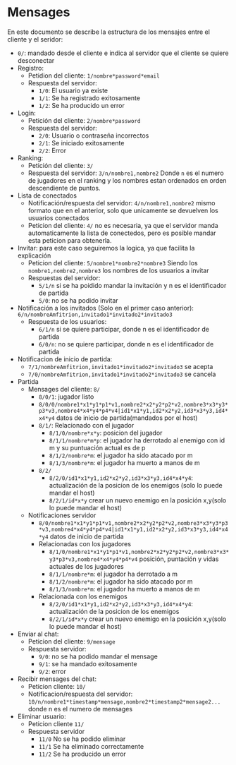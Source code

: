 # Mensages

En este documento se describe la estructura de los mensajes entre el cliente y el seridor:

- `0/`: mandado desde el cliente e indica al servidor que el cliente se quiere desconectar
- Registro:
  - Petidion del cliente: `1/nombre*password*email`
  - Respuesta del servidor:
    - `1/0`: El usuario ya existe
    - `1/1`: Se ha registrado exitosamente
    - `1/2`: Se ha producido un error
- Login:
  - Petición del cliente: `2/nombre*password`
  - Respuesta del servidor:
    - `2/0`: Usuario o contraseña incorrectos
    - `2/1`: Se iniciado exitosamente
    - `2/2`: Error
- Ranking:
  - Petición del cliente: `3/`
  - Respuesta del servidor: `3/n/nombre1,nombre2` Donde `n` es el numero de jugadores en el ranking y los nombres estan ordenados en orden descendiente de puntos.
- Lista de conectados
  - Notificación/respuesta del servidor: `4/n/nombre1,nombre2` mismo formato que en el anterior, solo que unicamente se devuelven los usuarios conectados
  - Peticion del cliente: `4/` no es necesaria, ya que el servidor manda automaticamente la lista de conectedos, pero es posible mandar esta peticion para obtenerla.
- Invitar: para este caso seguiremos la logica, ya que facilita la explicación
  - Peticion del cliente: `5/nombre1*nombre2*nombre3` Siendo los `nombre1,nombre2,nombre3` los nombres de los usuarios a invitar
  - Respuestas del servidor:
    - `5/1/n` si se ha poidido mandar la invitación y n es el identificador de partida
    - `5/0`: no se ha podido invitar
- Notificación a los invitados (Solo en el primer caso anterior): `6/n/nombreAmfitrion,invitado1*invitado2*invitado3`
  - Respuesta de los usuarios:
    - `6/1/n` si se quiere participar, donde n es el identificador de partida
    - `6/0/n`: no se quiere participar, donde n es el identificador de partida
- Notificacion de inicio de partida:
  - `7/1/nombreAmfitrion,invitado1*invitado2*invitado3` se acepta
  - `7/0/nombreAmfitrion,invitado1*invitado2*invitado3` se cancela
- Partida
  - Mensages del cliente: `8/`
    - `8/0/1`: jugador listo
    - `8/0/0/nombre1*x1*y1*p1*v1,nombre2*x2*y2*p2*v2,nombre3*x3*y3*p3*v3,nombre4*x4*y4*p4*v4|id1*x1*y1,id2*x2*y2,id3*x3*y3,id4*x4*y4` datos de inicio de partida(mandados por el host)
    - `8/1/`: Relacionado con el jugador
      - `8/1/0/nombre*x*y`: posicion del jugador
      - `8/1/1/nombre*m*p`: el jugador ha derrotado al enemigo con id m y su puntuación actual es de p
      - `8/1/2/nombre*m`: el jugador ha sido atacado por m
      - `8/1/3/nombre*m`: el jugador ha muerto a manos de m
    - `8/2/`
      - `8/2/0/id1*x1*y1,id2*x2*y2,id3*x3*y3,id4*x4*y4`: actualización de la posicion de los enemigos (solo lo puede mandar el host)
      - `8/2/1/id*x*y` crear un nuevo enemigo en la posición x,y(solo lo puede mandar el host)
  - Notificaciones servidor
    - `8/0/nombre1*x1*y1*p1*v1,nombre2*x2*y2*p2*v2,nombre3*x3*y3*p3*v3,nombre4*x4*y4*p4*v4|id1*x1*y1,id2*x2*y2,id3*x3*y3,id4*x4*y4` datos de inicio de partida
    - Relacionadas con los jugadores
      - `8/1/0/nombre1*x1*y1*p1*v1,nombre2*x2*y2*p2*v2,nombre3*x3*y3*p3*v3,nombre4*x4*y4*p4*v4` posición, puntación y vidas actuales de los jugadores
      - `8/1/1/nombre*m`: el jugador ha derrotado a m
      - `8/1/2/nombre*m`: el jugador ha sido atacado por m
      - `8/1/3/nombre*m`: el jugador ha muerto a manos de m
    - Relacionada con los enemigos
      - `8/2/0/id1*x1*y1,id2*x2*y2,id3*x3*y3,id4*x4*y4`: actualización de la posicion de los enemigos
      - `8/2/1/id*x*y` crear un nuevo enemigo en la posición x,y(solo lo puede mandar el host)
- Enviar al chat:
  - Peticion del cliente: `9/mensage`
  - Respuesta servidor:
    - `9/0`: no se ha podido mandar el mensage
    - `9/1`: se ha mandado exitosamente
    - `9/2`: error
- Recibir mensages del chat:
  - Peticion cliente: `10/`
  - Notificacion/respuesta del servidor: `10/n/nombre1*timestamp*mensage,nombre2*timestamp2*mensage2...` donde n es el numero de mensages
- Eliminar usuario:
  - Peticion cliente `11/`
  - Respuesta servidor
    - `11/0` No se ha podido eliminar
    - `11/1` Se ha eliminado correctamente
    - `11/2` Se ha producido un error

